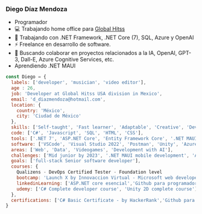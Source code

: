 ### Diego Díaz Mendoza

- Programador
- :computer: Trabajando home office para [Global Hitss](https://globalhitss.com/)
- 🌱 Trabajando con .NET Framework, .NET Core (7), SQL, Azure y OpenAI
- :zap: Freelance en desarrollo de software. 
- 👯 Buscando colaborar en proyectos relacionados a la IA, OpenAI, GPT-3, Dall-E, Azure Cognitive Services, etc. 
- Aprendiendo .NET MAUI


```js
const Diego = {
  labels: ['developer', 'musician', 'video editor'],
  age : 26,
  job: 'Developer at Global Hitss USA division in Mexico',
  email: 'd_diazmendoza@hotmail.com',
  location: {
    country: 'México',
    city: 'Ciudad de México'
  },
  skills: ['Self-taught', 'Fast learner', 'Adaptable', 'Creative', 'DevOps'],
  code: ['C#', 'Javascript', 'SQL', 'HTML', 'CSS'],
  tools: ['.NET 7', 'ASP.NET Core', 'Entity Framework Core', '.NET MAUI' ],
  software: ['VSCode', 'Visual Studio 2022', 'Postman', 'Unity', 'Azure', 'AWS'],
  areas: ['Web', 'Data', 'Videogames', 'Development with AI'],
  challenges: ['Mid junior by 2023', '.NET MAUI mobile development', 'AI development']
  goals: ['full-stack Senior software developer'],
  courses: {
    Qualizens - DevOps Certified Tester - Foundation level
    bootcamp: 'Launch X by Innovaccion Virtual - Microsoft web developer bootcamp',
    linkedinLearning: ['ASP.NET core esencial','Github para programadores', '.NET6 esencial', 'LINQ con C#'],
    udemy: ['C# Complete developer course', 'Unity 2D complete course'],
  },
  certifications: ['C# Basic Certificate - by HackerRank','Github para desarrolladores - by LinkedInLearning'],
}
```



